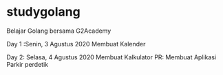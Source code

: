 # studygolang

Belajar Golang bersama G2Academy

Day 1 :Senin, 3 Agustus 2020
Membuat Kalender

Day 2: Selasa, 4 Agustus 2020
Membuat Kalkulator
PR: Membuat Aplikasi Parkir perdetik
